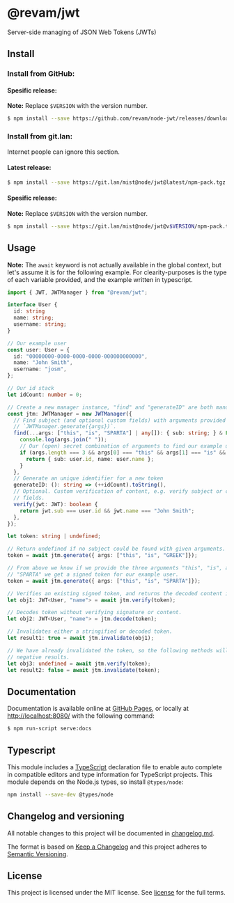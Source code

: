 # @revam/jwt

Server-side managing of JSON Web Tokens (JWTs)

## Install

### Install from GitHub:

#### Spesific release:

**Note:** Replace `$VERSION` with the version number.

```sh
$ npm install --save https://github.com/revam/node-jwt/releases/download/v$VERSION/package.tgz
```

### Install from git.lan:

Internet people can ignore this section.

#### Latest release:

```sh
$ npm install --save https://git.lan/mist@node/jwt@latest/npm-pack.tgz
```

#### Spesific release:

**Note:** Replace `$VERSION` with the version number.

```sh
$ npm install --save https://git.lan/mist@node/jwt@v$VERSION/npm-pack.tgz
```

## Usage

**Note:** The `await` keyword is not actually available in the global context,
but let's assume it is for the following example. For clearity-purposes is the
type of each variable provided, and the example written in typescript.

```typescript
import { JWT, JWTManager } from "@revam/jwt";

interface User {
  id: string
  name: string;
  username: string;
}

// Our example user
const user: User = {
  id: "00000000-0000-0000-0000-000000000000",
  name: "John Smith",
  username: "josm",
};

// Our id stack
let idCount: number = 0;

// Create a new manager instance, "find" and "generateID" are both mandatory.
const jtm: JWTManager = new JWTManager({
  // Find subject (and optional custom fields) with arguments provided to
  // `JWTManager.generate({args})`.
  find(...args: ["this", "is", "SPARTA"] | any[]): { sub: string; } & Pick<User, "name"> {
    console.log(args.join(" "));
    // Our (open) secret combination of arguments to find our example user.
    if (args.length === 3 && args[0] === "this" && args[1] === "is" && args[2] === "SPARTA") {
      return { sub: user.id, name: user.name };
    }
  },
  // Generate an unique identifier for a new token
  generateID: (): string => (++idCount).toString(),
  // Optional. Custom verification of content, e.g. verify subject or custom
  // fields.
  verify(jwt: JWT): boolean {
    return jwt.sub === user.id && jwt.name === "John Smith";
  },
});

let token: string | undefined;

// Return undefined if no subject could be found with given arguments.
token = await jtm.generate({ args: ["this", "is", "GREEK"]});

// From above we know if we provide the three arguments "this", "is", and
// "SPARTA" we get a signed token for our example user.
token = await jtm.generate({ args: ["this", "is", "SPARTA"]});

// Verifies an existing signed token, and returns the decoded content if successfull.
let obj1: JWT<User, "name"> = await jtm.verify(token);

// Decodes token without verifying signature or content.
let obj2: JWT<User, "name"> = jtm.decode(token);

// Invalidates either a stringified or decoded token.
let result1: true = await jtm.invalidate(obj1);

// We have already invalidated the token, so the following methods will return
// negative results.
let obj3: undefined = await jtm.verify(token);
let result2: false = await jtm.invalidate(token);

```

## Documentation

Documentation is available online at
[GitHub Pages](https://revam.github.io/node-jwt/), or locally at
[http://localhost:8080/](http://localhost:8080/) with the following command:

```sh
$ npm run-script serve:docs
```

## Typescript

This module includes a [TypeScript](https://www.typescriptlang.org/)
declaration file to enable auto complete in compatible editors and type
information for TypeScript projects. This module depends on the Node.js
types, so install `@types/node`:

```sh
npm install --save-dev @types/node
```

## Changelog and versioning

All notable changes to this project will be documented in [changelog.md](./changelog.md).

The format is based on [Keep a Changelog](http://keepachangelog.com/en/1.0.0/)
and this project adheres to [Semantic Versioning](http://semver.org/spec/v2.0.0.html).

## License

This project is licensed under the MIT license. See [license](./license) for the
full terms.
